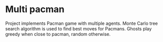 # Multi pacman


Project implements Pacman game with multiple agents. Monte Carlo tree search algorithm 
is used to find best moves for Pacmans. Ghosts play greedy when close to pacman, random otherwise.
